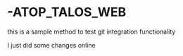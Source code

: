 # -ATOP_TALOS_WEB
this is a sample method to test git integration functionality

I just did some changes online
